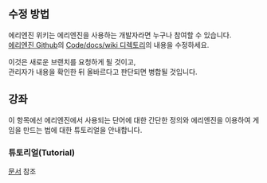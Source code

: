 ## 수정 방법
에리엔진 위키는 에리엔진을 사용하는 개발자라면 누구나 참여할 수 있습니다.  
[에리엔진 Github](https://github.com/izure1/eriengine4)의 [Code/docs/wiki 디렉토리](https://github.com/izure1/eriengine4/tree/master/docs/wiki)의 내용을 수정하세요.

이것은 새로운 브랜치를 요청하게 될 것이고,  
관리자가 내용을 확인한 뒤 올바르다고 판단되면 병합될 것입니다.

## 강좌

이 항목에선 에리엔진에서 사용되는 단어에 대한 간단한 정의와 에리엔진을 이용하여 게임을 만드는 법에 대한 튜토리얼을 안내합니다.

### 튜토리얼(Tutorial)

[문서](./tutorial) 참조